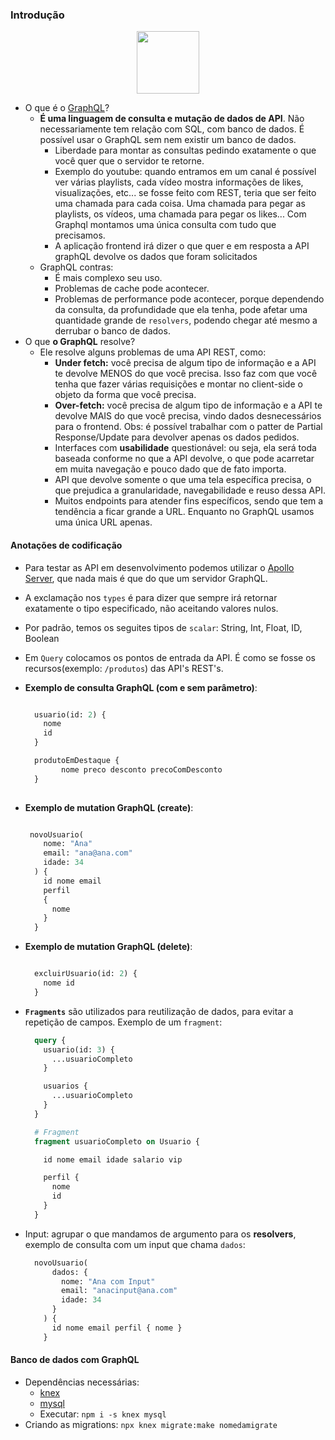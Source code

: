 ### Introdução

<p align="center">
  <img height="100" src="https://user-images.githubusercontent.com/41811634/98652631-b358df80-231a-11eb-87a9-3acd3610a6a7.png">
</p>

- O que é o [GraphQL](https://graphql.org/)?
  - **É uma linguagem de consulta e mutação de dados de API**. Não necessariamente tem relação com SQL, com banco de dados. É possível usar o GraphQL sem nem existir um banco de dados.
    - Liberdade para montar as consultas pedindo exatamente o que você quer que o servidor te retorne.
    - Exemplo do youtube: quando entramos em um canal é possível ver várias playlists, cada vídeo mostra informações de likes, visualizações, etc... se fosse feito com REST, teria que ser feito uma chamada para cada coisa. Uma chamada para pegar as playlists, os vídeos, uma chamada para pegar os likes... Com Graphql montamos uma única consulta com tudo que precisamos.
    - A aplicação frontend irá dizer o que quer e em resposta a API graphQL devolve os dados que foram solicitados
  - GraphQL contras:
    - É mais complexo seu uso.
    - Problemas de cache pode acontecer.
    - Problemas de performance pode acontecer, porque dependendo da consulta, da profundidade que ela tenha,
    pode afetar uma quantidade grande de ```resolvers```, podendo chegar até mesmo a derrubar o banco de dados.
- O que **o GraphQL** resolve?
    - Ele resolve alguns problemas de uma API REST, como:
      - **Under fetch:** você precisa de algum tipo de informação e a API te devolve MENOS do que você precisa. Isso faz com que você tenha que fazer várias requisições e montar no client-side o objeto da forma que você precisa.
      - **Over-fetch:** você precisa de algum tipo de informação e a API te devolve MAIS do que você precisa, vindo dados desnecessários para o frontend. Obs: é possível trabalhar com o patter de Partial Response/Update para devolver apenas os dados pedidos.
      - Interfaces com **usabilidade** questionável: ou seja, ela será toda baseada conforme no que a API devolve, o que pode acarretar em muita navegação e pouco dado que de fato importa.
      - API que devolve somente o que uma tela específica precisa, o que prejudica a granularidade, navegabilidade e reuso dessa API.
      - Muitos endpoints para atender fins específicos, sendo que tem a tendência a ficar grande a URL. Enquanto no GraphQL usamos uma única URL apenas.

#### Anotações de codificação

- Para testar as API em desenvolvimento podemos utilizar o [Apollo Server](https://www.apollographql.com/docs/apollo-server/), que nada mais é que do que um servidor GraphQL.
- A exclamação nos ```types``` é para dizer que sempre irá retornar exatamente o tipo especificado, não aceitando valores nulos.
- Por padrão, temos os seguites tipos de ```scalar```: String, Int, Float, ID, Boolean
- Em ```Query``` colocamos os pontos de entrada da API. É como se fosse os recursos(exemplo: ```/produtos```) das API's REST's.
- **Exemplo de consulta GraphQL (com e sem parâmetro)**:

  ```graphql 

    usuario(id: 2) {
      nome
      id
    }

    produtoEmDestaque {
          nome preco desconto precoComDesconto
    }
    
  ```
  
 - **Exemplo de mutation GraphQL (create)**:

    ```graphql 

     novoUsuario(
        nome: "Ana"
        email: "ana@ana.com"
        idade: 34
      ) {
        id nome email 
        perfil 
        { 
          nome 
        }
      }

    ```
  
 - **Exemplo de mutation GraphQL (delete)**:

    ```graphql 

      excluirUsuario(id: 2) {
        nome id
      }

    ```

- **```Fragments```** são utilizados para reutilização de dados, para evitar a repetição de campos. 
Exemplo de um ```fragment```: 
  ```graphql
    query {
      usuario(id: 3) {
        ...usuarioCompleto
      }

      usuarios {
        ...usuarioCompleto
      }
    }

    # Fragment
    fragment usuarioCompleto on Usuario {

      id nome email idade salario vip

      perfil {
        nome
        id
      }
    }
  ```
- Input: agrupar o que mandamos de argumento para os **resolvers**, exemplo de consulta com um input que chama ```dados```:

  ```graphql
    novoUsuario(
        dados: {
          nome: "Ana com Input"
          email: "anacinput@ana.com"
          idade: 34
        }
      ) {
        id nome email perfil { nome }
      }
  ```

#### Banco de dados com GraphQL 

- Dependências necessárias:
  - [knex](http://knexjs.org/) 
  - [mysql](https://www.mysql.com/)
  - Executar: ```npm i -s knex mysql```
- Criando as migrations: ```npx knex migrate:make nomedamigrate```